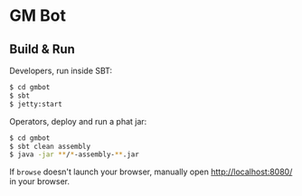 # GM Bot #

## Build & Run ##

Developers, run inside SBT:

```sh
$ cd gmbot
$ sbt
$ jetty:start
```

Operators, deploy and run a phat jar:

```sh
$ cd gmbot
$ sbt clean assembly
$ java -jar **/*-assembly-**.jar
```

If `browse` doesn't launch your browser, manually open [http://localhost:8080/](http://localhost:8080/) in your browser.

